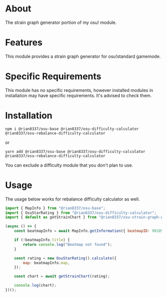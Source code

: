 # About

The strain graph generator portion of my osu! module.

# Features

This module provides a strain graph generator for osu!standard gamemode.

# Specific Requirements

This module has no specific requirements, however installed modules in installation may have specific requirements. It's advised to check them.

# Installation

```
npm i @rian8337/osu-base @rian8337/osu-difficulty-calculator @rian8337/osu-rebalance-difficulty-calculator
```

or

```
yarn add @rian8337/osu-base @rian8337/osu-difficulty-calculator @rian8337/osu-rebalance-difficulty-calculator
```

You can exclude a difficulty module that you don't plan to use.

# Usage

The usage below works for rebalance difficulty calculator as well.

```js
import { MapInfo } from "@rian8337/osu-base";
import { OsuStarRating } from "@rian8337/osu-difficulty-calculator";
import { default as getStrainChart } from "@rian8337/osu-strain-graph-generator";

(async () => {
    const beatmapInfo = await MapInfo.getInformation({ beatmapID: 901854 });

    if (!beatmapInfo.title) {
        return console.log("Beatmap not found");
    }

    const rating = new OsuStarRating().calculate({
        map: beatmapInfo.map,
    });

    const chart = await getStrainChart(rating);

    console.log(chart);
})();
```
